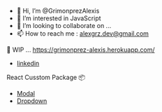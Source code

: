- 👋 Hi, I’m @GrimonprezAlexis
- 👀 I’m interested in JavaScript
- 💞️ I’m looking to collaborate on ...
- 📫 How to reach me : alexgrz.dev@gmail.com

🌱 WIP ... https://grimonprez-alexis.herokuapp.com/
- [linkedin](https://ch.linkedin.com/in/alexis-grimonprez-16263493)


React Cusstom Package 📦
- [Modal](https://www.npmjs.com/package/agr-custom-modal)
- [Dropdown](https://www.npmjs.com/package/agr-custom-dropdown)


<!---
GrimonprezAlexis/GrimonprezAlexis is a ✨ special ✨ repository because its `README.md` (this file) appears on your GitHub profile.
You can click the Preview link to take a look at your changes.
--->
